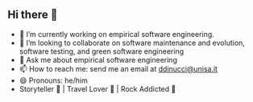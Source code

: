 ## Hi there 👋

- 🔭 I’m currently working on empirical software engineering.
- 👯 I’m looking to collaborate on software maintenance and evolution, software testing, and green software engineering
- 💬 Ask me about empirical software engineering
- 📫 How to reach me: send me an email at ddinucci@unisa.it
- 😄 Pronouns: he/him
- Storyteller 📢 | Travel Lover 🛫 | Rock Addicted 🎸
